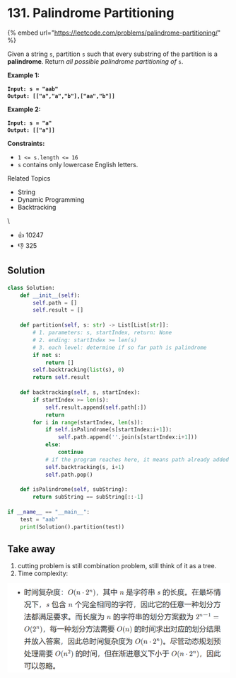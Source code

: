 # 131. Palindrome Partitioning

{% embed url="https://leetcode.com/problems/palindrome-partitioning/" %}

Given a string `s`, partition `s` such that every substring of the partition is a **palindrome**. Return _all possible palindrome partitioning of_ `s`.

**Example 1:**

<pre><code><strong>Input: s = "aab"
</strong><strong>Output: [["a","a","b"],["aa","b"]]
</strong></code></pre>

**Example 2:**

<pre><code><strong>Input: s = "a"
</strong><strong>Output: [["a"]]
</strong></code></pre>

**Constraints:**

* `1 <= s.length <= 16`
* `s` contains only lowercase English letters.

Related Topics

* String
* Dynamic Programming
* Backtracking

\


* 👍 10247
* 👎 325

## Solution

```python
class Solution:
    def __init__(self):
        self.path = []
        self.result = []

    def partition(self, s: str) -> List[List[str]]:
        # 1. parameters: s, startIndex, return: None
        # 2. ending: startIndex >= len(s)
        # 3. each level: determine if so far path is palindrome
        if not s:
            return []
        self.backtracking(list(s), 0)
        return self.result

    def backtracking(self, s, startIndex):
        if startIndex >= len(s):
            self.result.append(self.path[:])
            return
        for i in range(startIndex, len(s)):
            if self.isPalindrome(s[startIndex:i+1]):
                self.path.append(''.join(s[startIndex:i+1]))
            else:
                continue
            # if the program reaches here, it means path already added previous substring
            self.backtracking(s, i+1)
            self.path.pop()

    def isPalindrome(self, subString):
        return subString == subString[::-1]

if __name__ == "__main__":
    test = "aab"
    print(Solution().partition(test))
```

## Take away

1. cutting problem is still combination problem, still think of it as a tree.&#x20;
2. Time complexity:

![](../../.gitbook/assets/1a684093cc96aa69dcd760d5a543a9a.png)
